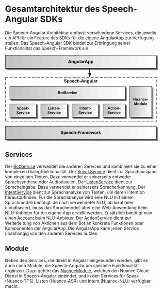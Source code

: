 # Gesamtarchitektur des Speech-Angular SDKs


Die Speech-Angular Architektur umfasst verschiedene Services, die jeweils ein API für ein Feature des SDKs für die eigene AngularApp zur Verfügung stellen. Das Speech-Angular SDK bindet zur Erbringung seiner Funktionalität das Speech-Framework ein.

![Gesamtarchitektur](Design-1.gif)

## Services

Der [BotService](./../service/bot/BotService.md) verwendet die anderen Services und kombiniert sie zu einer komplexen Dialogfunktionalität.
Der [SpeakService](./../service/speak/SpeakService.md) dient zur Sprachausgabe von einzelnen Texten. Dazu verwendet er seinerseits entweder Sprachsynthese oder Audiodateien. Der [ListenService](./../service/listen/ListenService.md) dient zur Spracheingabe. Dazu verwendet er seinerseits Spracherkennung. Der [IntentService](./../service/intent/IntentService.md) dient zur Sprachanalyse von Texten, um deren Intention herauszufinden. Für die Sprachanalyse wird eine NLU mit einem Sprachmodell benötigt. Je nach verwendeter NLU, ob lokal oder cloudbasiert, muss das Sprachmodell über eine Web-Anwendung beim NLU-Anbieter für die eigene App erstellt werden. Zusätzlich benötigt man einen Account beim NLU-Anbieter.
Der [ActionService](./../service/action/ActionService.md) dient zur Weiterleitung von Aktionen aus dem Bot an konkrete Funktionen oder Komponenten der AngularApp. Die AngularApp kann jeden Service unabhängig von den anderen Services nutzen.

## Module

Neben den Services, die direkt in Angular eingebunden werden, gibt es auch noch Module, die Speech-Angular um spezielle Funktionalität ergänzen. Dazu gehört das [NuanceModule](./../cloud/Nuance.md), welches den Nuance Cloud-Dienst in Speech-Angular einbindet, und in den Services für Speak (Nuance-TTS), Listen (Nuance-ASR) und Intent (Nuance-NLU) verfügbar macht.
